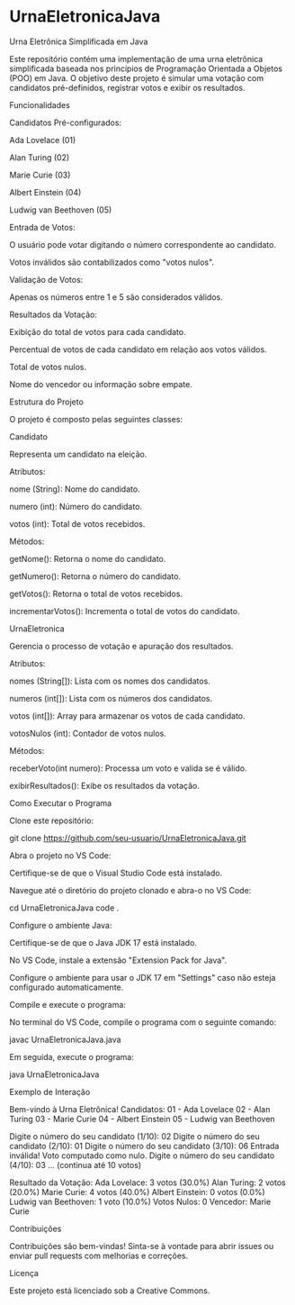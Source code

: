 # UrnaEletronicaJava

Urna Eletrônica Simplificada em Java

Este repositório contém uma implementação de uma urna eletrônica simplificada baseada nos princípios de Programação Orientada a Objetos (POO) em Java. O objetivo deste projeto é simular uma votação com candidatos pré-definidos, registrar votos e exibir os resultados.

Funcionalidades

Candidatos Pré-configurados:

Ada Lovelace (01)

Alan Turing (02)

Marie Curie (03)

Albert Einstein (04)

Ludwig van Beethoven (05)

Entrada de Votos:

O usuário pode votar digitando o número correspondente ao candidato.

Votos inválidos são contabilizados como "votos nulos".

Validação de Votos:

Apenas os números entre 1 e 5 são considerados válidos.

Resultados da Votação:

Exibição do total de votos para cada candidato.

Percentual de votos de cada candidato em relação aos votos válidos.

Total de votos nulos.

Nome do vencedor ou informação sobre empate.

Estrutura do Projeto

O projeto é composto pelas seguintes classes:

Candidato

Representa um candidato na eleição.

Atributos:

nome (String): Nome do candidato.

numero (int): Número do candidato.

votos (int): Total de votos recebidos.

Métodos:

getNome(): Retorna o nome do candidato.

getNumero(): Retorna o número do candidato.

getVotos(): Retorna o total de votos recebidos.

incrementarVotos(): Incrementa o total de votos do candidato.

UrnaEletronica

Gerencia o processo de votação e apuração dos resultados.

Atributos:

nomes (String[]): Lista com os nomes dos candidatos.

numeros (int[]): Lista com os números dos candidatos.

votos (int[]): Array para armazenar os votos de cada candidato.

votosNulos (int): Contador de votos nulos.

Métodos:

receberVoto(int numero): Processa um voto e valida se é válido.

exibirResultados(): Exibe os resultados da votação.

Como Executar o Programa

Clone este repositório:

git clone https://github.com/seu-usuario/UrnaEletronicaJava.git

Abra o projeto no VS Code:

Certifique-se de que o Visual Studio Code está instalado.

Navegue até o diretório do projeto clonado e abra-o no VS Code:

cd UrnaEletronicaJava
code .

Configure o ambiente Java:

Certifique-se de que o Java JDK 17 está instalado.

No VS Code, instale a extensão "Extension Pack for Java".

Configure o ambiente para usar o JDK 17 em "Settings" caso não esteja configurado automaticamente.

Compile e execute o programa:

No terminal do VS Code, compile o programa com o seguinte comando:

javac UrnaEletronicaJava.java

Em seguida, execute o programa:

java UrnaEletronicaJava

Exemplo de Interação

Bem-vindo à Urna Eletrônica!
Candidatos:
01 - Ada Lovelace
02 - Alan Turing
03 - Marie Curie
04 - Albert Einstein
05 - Ludwig van Beethoven

Digite o número do seu candidato (1/10): 02
Digite o número do seu candidato (2/10): 01
Digite o número do seu candidato (3/10): 06
Entrada inválida! Voto computado como nulo.
Digite o número do seu candidato (4/10): 03
... (continua até 10 votos)

Resultado da Votação:
Ada Lovelace: 3 votos (30.0%)
Alan Turing: 2 votos (20.0%)
Marie Curie: 4 votos (40.0%)
Albert Einstein: 0 votos (0.0%)
Ludwig van Beethoven: 1 voto (10.0%)
Votos Nulos: 0
Vencedor: Marie Curie

Contribuições

Contribuições são bem-vindas! Sinta-se à vontade para abrir issues ou enviar pull requests com melhorias e correções.

Licença

Este projeto está licenciado sob a Creative Commons.
